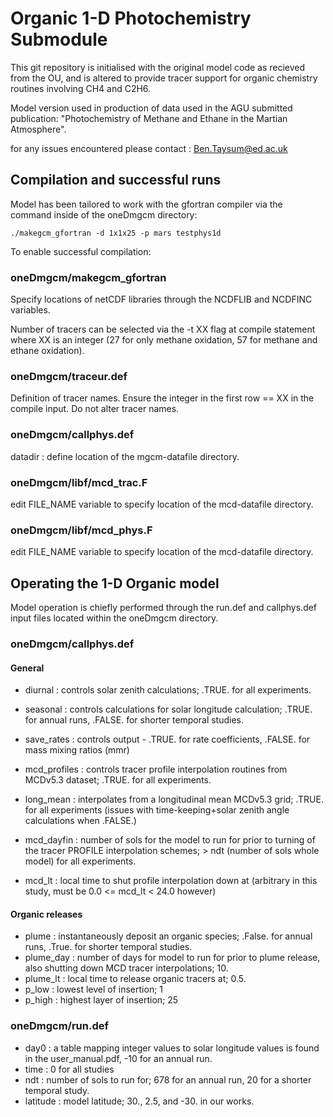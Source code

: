 # Organic 1-D Photochemistry Submodule 

This git repository is initialised with the original model code as recieved from the 
OU, and is altered to provide tracer support for organic chemistry routines involving
CH4 and C2H6.

Model version used in production of data used in the AGU submitted publication:
"Photochemistry of Methane and Ethane in the Martian Atmosphere".

for any issues encountered please contact : Ben.Taysum@ed.ac.uk

## Compilation and successful runs
Model has been tailored to work with the gfortran compiler via the command inside of the oneDmgcm directory:

`./makegcm_gfortran -d 1x1x25 -p mars testphys1d`

To enable successful compilation:

### oneDmgcm/makegcm_gfortran

Specify locations of netCDF libraries through the NCDFLIB and NCDFINC variables.

Number of tracers can be selected via the -t XX flag at compile statement where XX is an integer (27 for only methane oxidation, 57 for methane and ethane oxidation).

### oneDmgcm/traceur.def

Definition of tracer names. Ensure the integer in the first row == XX in the compile input. Do not alter tracer names.

### oneDmgcm/callphys.def

datadir : define location of the mgcm-datafile directory.

### oneDmgcm/libf/mcd_trac.F

edit FILE_NAME variable to specify location of the mcd-datafile directory.

### oneDmgcm/libf/mcd_phys.F

edit FILE_NAME variable to specify location of the mcd-datafile directory. 

## Operating the 1-D Organic model

Model operation is chiefly performed through the run.def and callphys.def input files located within the oneDmgcm directory.

### oneDmgcm/callphys.def

#### General 
- diurnal : controls solar zenith calculations; .TRUE. for all experiments.

- seasonal : controls calculations for solar longitude calculation; .TRUE. for annual runs, .FALSE. for shorter temporal studies.

- save_rates : controls output - .TRUE. for rate coefficients, .FALSE. for mass mixing ratios (mmr)

- mcd_profiles : controls tracer profile interpolation routines from MCDv5.3 dataset; .TRUE. for all experiments.

- long_mean : interpolates from a longitudinal mean MCDv5.3 grid; .TRUE. for all experiments (issues with time-keeping+solar zenith angle calculations when .FALSE.)

- mcd_dayfin : number of sols for the model to run for prior to turning of the tracer PROFILE interpolation schemes; > ndt (number of sols whole model) for all experiments.

- mcd_lt : local time to shut profile interpolation down at (arbitrary in this study, must be 0.0 <= mcd_lt < 24.0 however)

#### Organic releases
- plume : instantaneously deposit an organic species; .False. for annual runs, .True. for shorter temporal studies.
- plume_day : number of days for model to run for prior to plume release, also shutting down MCD tracer interpolations; 10.
- plume_lt : local time to release organic tracers at; 0.5.
- p_low : lowest level of insertion; 1
- p_high : highest layer of insertion; 25

### oneDmgcm/run.def
- day0 : a table mapping integer values to solar longitude values is found in the user_manual.pdf, -10 for an annual run.
- time : 0 for all studies
- ndt : number of sols to run for; 678 for an annual run, 20 for a shorter temporal study.
- latitude : model latitude; 30., 2.5, and -30. in our works.




